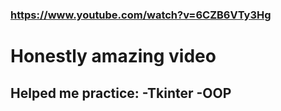 ### https://www.youtube.com/watch?v=6CZB6VTy3Hg
# Honestly amazing video
Helped me practice:
-Tkinter
-OOP
-